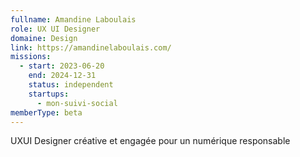 ```yaml
---
fullname: Amandine Laboulais
role: UX UI Designer
domaine: Design
link: https://amandinelaboulais.com/
missions:
  - start: 2023-06-20
    end: 2024-12-31
    status: independent
    startups:
      - mon-suivi-social
memberType: beta
---
```

UXUI Designer créative et engagée pour un numérique responsable